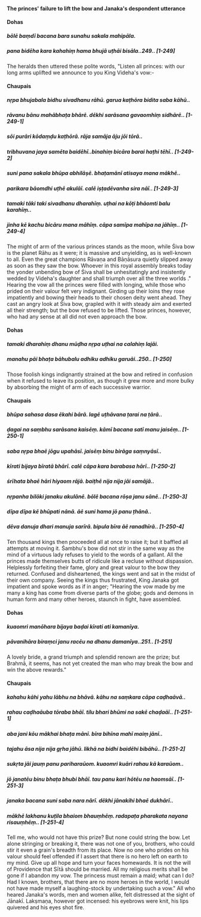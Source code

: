 #### The princes' failure to lift the bow and Janaka's despondent utterance

#### Dohas

##### bōlē baṃdī bacana bara sunahu sakala mahipāla.
##### pana bidēha kara kahahiṃ hama bhujā uṭhāi bisāla..249.. [1-249]

The heralds then uttered these polite words, "Listen all princes: with our long arms uplifted we announce to you King Videha's vow:-

#### Chaupais

##### nṛpa bhujabala bidhu sivadhanu rāhū. garua kaṭhōra bidita saba kāhū..
##### rāvanu bānu mahābhaṭa bhārē. dēkhi sarāsana gavaomhiṃ sidhārē.. [1-249-1]
##### sōi purāri kōdaṃḍu kaṭhōrā. rāja samāja āju jōi tōrā..
##### tribhuvana jaya samēta baidēhī..binahiṃ bicāra barai haṭhi tēhī.. [1-249-2]
##### suni pana sakala bhūpa abhilāṣē. bhaṭamānī atisaya mana mākhē..
##### parikara bāomdhi uṭhē akulāī. calē iṣṭadēvanha sira nāī.. [1-249-3]
##### tamaki tāki taki sivadhanu dharahīṃ. uṭhai na kōṭi bhāomti balu karahīṃ..
##### jinha kē kachu bicāru mana māhīṃ. cāpa samīpa mahīpa na jāhīṃ.. [1-249-4]

The might of arm of the various princes stands as the moon, while Śiva bow is the planet Rāhu as it were; it is massive and unyielding, as is well-known to all. Even the great champions Rāvaṇa and Bāṇāsura quietly slipped away as soon as they saw the bow. Whoever in this royal assembly breaks today the yonder unbending bow of Śiva shall be unhesitatingly and insistently wedded by Videha's daughter and shall triumph over all the three worlds ." Hearing the vow all the princes were filled with longing, while those who prided on their valour felt very indignant. Girding up their loins they rose impatiently and bowing their heads to their chosen deity went ahead. They cast an angry look at Śiva bow, grapled with it with steady aim and exerted all their strength; but the bow refused to be lifted. Those princes, however, who had any sense at all did not even approach the bow.

#### Dohas

##### tamaki dharahiṃ dhanu mūḍha nṛpa uṭhai na calahiṃ lajāi.
##### manahu pāi bhaṭa bāhubalu adhiku adhiku garuāi..250.. [1-250]

Those foolish kings indignantly strained at the bow and retired in confusion when it refused to leave its position, as though it grew more and more bulky by absorbing the might of arm of each successive warrior.

#### Chaupais

##### bhūpa sahasa dasa ēkahi bārā. lagē uṭhāvana ṭarai na ṭārā..
##### ḍagai na saṃbhu sarāsana kaisēṃ. kāmī bacana satī manu jaisēṃ.. [1-250-1]
##### saba nṛpa bhaē jōgu upahāsī. jaisēṃ binu birāga saṃnyāsī..
##### kīrati bijaya bīratā bhārī. calē cāpa kara barabasa hārī.. [1-250-2]
##### śrīhata bhaē hāri hiyaom rājā. baiṭhē nija nija jāi samājā..
##### nṛpanha bilōki janaku akulānē. bōlē bacana rōṣa janu sānē.. [1-250-3]
##### dīpa dīpa kē bhūpati nānā. āē suni hama jō panu ṭhānā..
##### dēva danuja dhari manuja sarīrā. bipula bīra āē ranadhīrā.. [1-250-4]

Ten thousand kings then proceeded all at once to raise it; but it baffled all attempts at moving it. Śambhu's bow did not stir in the same way as the mind of a virtuous lady refuses to yield to the words of a gallant. All the princes made themselves butts of ridicule like a recluse without dispassion. Helplessly forfeiting their fame, glory and great valour to the bow they returned. Confused and disheartened, the kings went and sat in the midst of their own company. Seeing the kings thus frustrated, King Janaka got impatient and spoke words as if in anger; "Hearing the vow made by me many a king has come from diverse parts of the globe; gods and demons in human form and many other heroes, staunch in fight, have assembled.

#### Dohas

##### kuaomri manōhara bijaya baḍai kīrati ati kamanīya.
##### pāvanihāra biraṃci janu racēu na dhanu damanīya..251.. [1-251]

A lovely bride, a grand triumph and splendid renown are the prize; but Brahmā, it seems, has not yet created the man who may break the bow and win the above rewards."

#### Chaupais

##### kahahu kāhi yahu lābhu na bhāvā. kāhu na saṃkara cāpa caḍhaāvā..
##### rahau caḍhaāuba tōraba bhāī. tilu bhari bhūmi na sakē chaḍaāī.. [1-251-1]
##### aba jani kōu mākhai bhaṭa mānī. bīra bihīna mahī maiṃ jānī..
##### tajahu āsa nija nija gṛha jāhū. likhā na bidhi baidēhi bibāhū.. [1-251-2]
##### sukṛta jāi jauṃ panu pariharaūom. kuaomri kuāri rahau kā karaūom..
##### jō janatēu binu bhaṭa bhubi bhāī. tau panu kari hōtēu na haomsāī.. [1-251-3]
##### janaka bacana suni saba nara nārī. dēkhi jānakihi bhaē dukhārī..
##### mākhē lakhanu kuṭila bhaiom bhauṃhēṃ. radapaṭa pharakata nayana risauṃhēṃ.. [1-251-4]

Tell me, who would not have this prize? But none could string the bow. Let alone stringing or breaking it, there was not one of you, brothers, who could stir it even a grain's breadth from its place. Now no one who prides on his valour should feel offended if I assert that there is no hero left on earth to my mind. Give up all hope and turn your faces homewards. It is not the will of Providence that Sītā should be married. All my religious merits shall be gone if I abandon my vow. The princess must remain a maid; what can I do? Had I known, brothers, that there are no more heroes in the world, I would not have made myself a laughing-stock by undertaking such a vow." All who heared Janaka's words, men and women alike, felt distressed at the sight of Jānakī. Lakṣmaṇa, however got incensed: his eyebrows were knit, his lips quivered and his eyes shot fire.